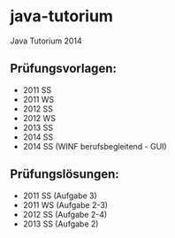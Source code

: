 java-tutorium
=============

Java Tutorium 2014

## Prüfungsvorlagen:
* 2011 SS
* 2011 WS
* 2012 SS
* 2012 WS
* 2013 SS
* 2014 SS
* 2014 SS (WINF berufsbegleitend - GUI)

## Prüfungslösungen:
* 2011 SS (Aufgabe 3)
* 2011 WS (Aufgabe 2-3)
* 2012 SS (Aufgabe 2-4)
* 2013 SS (Aufgabe 2)
